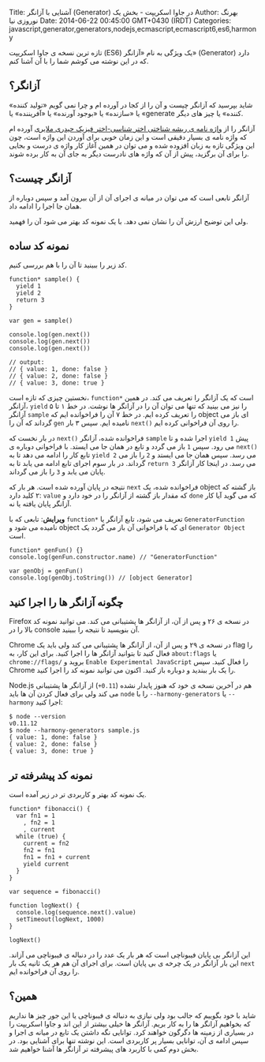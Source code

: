Title: آشنایی با آزانگر (Generator) در جاوا اسکریپت - بخش یک
Author: بهرنگ نوروزی نیا
Date: 2014-06-22 00:45:00 GMT+0430 (IRDT)
Categories: javascript,generator,generators,nodejs,ecmascript,ecmascript6,es6,harmony

تازه ترین نسخه ی جاوا اسکریپت (ES6) یک ویژگی به نام «آزانگر» (Generator) دارد که در این نوشته می کوشم شما را با آن آشنا کنم.

## آزانگر؟

شاید بپرسید که آزانگر چیست و آن را از کجا در آورده ام و چرا نمی گویم «تولید کننده» یا «سازنده» یا «بوجود آورنده» یا «آفریننده» یا «generate کننده» یا چیز های دیگر.

آزانگر را از [واژه نامه ی ریشه شناختی اختر شناسی-اختر فیزیک حیدری ملایری][dictionary] آورده ام که واژه نامه ی بسیار دقیقی است و این زمان خوبی برای آوردن این واژه است، چون این ویژگی تازه به زبان افزوده شده و می توان در همین آغاز کار واژه ی درست و بجایی را برای آن برگزید، پیش از آن که واژه های نادرست دیگر به جای آن به کار برده شوند.

## آزانگر چیست؟

آزانگر تابعی است که می توان در میانه ی اجرای آن از آن بیرون آمد و سپس دوباره از همان جا اجرا را ادامه داد.

ولی این توضیح ارزش آن را نشان نمی دهد. با یک نمونه کد بهتر می شود آن را فهمید.

<!--more-->

## نمونه کد ساده

کد زیر را ببینید تا آن را با هم بررسی کنیم.

    function* sample() {
      yield 1
      yield 2
      return 3
    }

    var gen = sample()

    console.log(gen.next())
    console.log(gen.next())
    console.log(gen.next())

    // output:
    // { value: 1, done: false }
    // { value: 2, done: false }
    // { value: 3, done: true }

نخستین چیزی که تازه است، `function*` است که یک آزانگر را تعریف می کند. در همین آزانگر، `yield` را نیز می بینید که تنها می توان آن را در آزانگر ها نوشت. در خط ۱ تا ۵ آزانگر `sample` را تعریف کرده ایم. در خط ۷ آن را فراخوانده ایم که object ای باز می گرداند که آن را `gen` نامیده ایم. سپس ۳ بار `next()` را روی آن فراخوانی کرده ایم.

در بار نخست که `next()` فراخوانده شده، آزانگر `sample` اجرا شده و تا `yield 1` پیش می رود. سپس `1` باز می گردد و تابع در همان جا می ایستد. با فراخوانی دوباره ی `next()` تابع کار را ادامه می دهد تا به `yield 2` می رسد. سپس همان جا می ایستد و `2` را باز می گرداند. در بار سوم اجرای تابع ادامه می یابد تا به `return 3` می رسد. در اینجا کار آزانگر پایان می یابد و `3` را باز می گرداند.

نتیجه در پایان آورده شده است. هر بار که `next` فراخوانده شده، یک object باز گشته که ۲ کلید دارد: `value` که مقدار باز گشته از آزانگر را در خود دارد و `done` که می گوید آیا کار آزانگر پایان یافته یا نه.

**ویرایش**: تابعی که با `function*` تعریف می شود، تابع آزانگر یا `GeneratorFunction` نامیده می شود و object ای که با فراخوانی آن باز می گردد یک `Generator Object` است.

    function* genFun() {}
    console.log(genFun.constructor.name) // "GeneratorFunction"

    var genObj = genFun()
    console.log(genObj.toString()) // [object Generator]

## چگونه آزانگر ها را اجرا کنید

Firefox در نسخه ی ۲۶ و پس از آن، از آزانگر ها پشتیبانی می کند. می توانید نمونه کد بالا را در console  آن بنویسید تا نتیجه را ببینید.

Chrome در نسخه ی ۲۹ و پس از آن، از آزانگر ها پشتیبانی می کند ولی باید یک flag را فعال کنید تا بتوانید آزانگر ها را اجرا کنید. برای این کار، به `about:flags` یا `chrome://flags/` بروید و `Enable Experimental JavaScript` را فعال کنید. سپس Chrome را یک بار ببندید و دوباره باز کنید. اکنون می توانید نمونه کد را اجرا کنید.

Node.js هم در آخرین نسخه ی خود که هنوز پایدار نشده (`0.11+`) از آزانگر ها پشتیبانی می کند ولی برای فعال کردن آن ها باید `node` را با `--harmony-generators` یا `--harmony` اجرا کنید:

    $ node --version
    v0.11.12
    $ node --harmony-generators sample.js
    { value: 1, done: false }
    { value: 2, done: false }
    { value: 3, done: true }

## نمونه کد پیشرفته تر

یک نمونه کد بهتر و کاربردی تر در زیر آمده است.

    function* fibonacci() {
      var fn1 = 1
        , fn2 = 1
        , current
      while (true) {
        current = fn2
        fn2 = fn1
        fn1 = fn1 + current
        yield current
      }
    }

    var sequence = fibonacci()

    function logNext() {
      console.log(sequence.next().value)
      setTimeout(logNext, 1000)
    }

    logNext()

این آزانگر بی پایان فیبوناچی است که هر بار یک عدد را در دنباله ی فیبوناچی می آزاند. این بار آزانگر در یک چرخه ی بی پایان است. برای اجرای آن هم هر یک ثانیه یک بار `next` را روی آن فراخوانده ایم.

## همین؟

شاید با خود بگوییم که جالب بود ولی نیازی به دنباله ی فیبوناچی یا این جور چیز ها نداریم که بخواهیم آزانگر ها را به کار بریم. آزانگر ها خیلی بیشتر از این اند و جاوا اسکریپت را در بسیاری از زمینه ها دگرگون خواهند کرد. توانایی نگه داشتن یک تابع در میانه ی اجرا و سپس ادامه ی آن، توانایی بسیار پر کاربردی است. این نوشته تنها برای آشنایی بود. در بخش دوم کمی با کاربرد های پیشرفته تر آزانگر ها آشنا خواهیم شد.

[dictionary]: http://dictionary.obspm.fr/?formSearchTextfield=generator&formSubmit=Search&showAll=1

